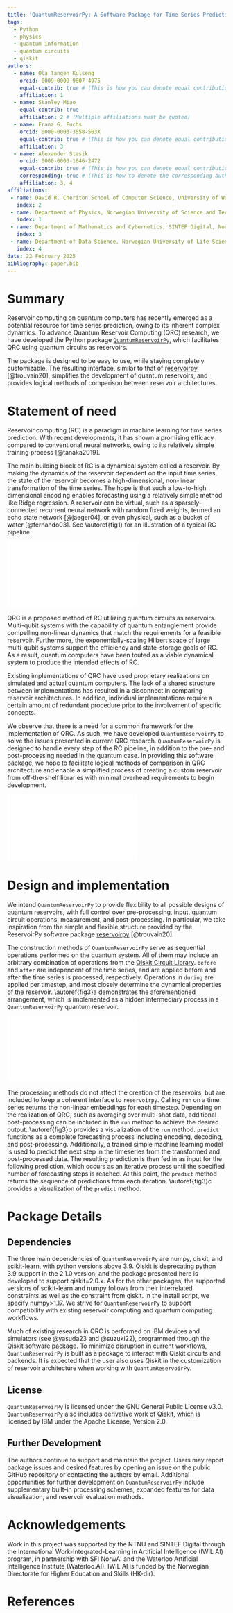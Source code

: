 ```yaml
---
title: 'QuantumReservoirPy: A Software Package for Time Series Prediction'
tags:
  - Python
  - physics
  - quantum information
  - quantum circuits
  - qiskit
authors:
  - name: Ola Tangen Kulseng
    orcid: 0009-0009-9807-4975
    equal-contrib: true # (This is how you can denote equal contributions between multiple authors)
    affiliation: 1
  - name: Stanley Miao
    equal-contrib: true
    affiliation: 2 # (Multiple affiliations must be quoted)
  - name: Franz G. Fuchs
    orcid: 0000-0003-3558-503X
    equal-contrib: true # (This is how you can denote equal contributions between multiple authors)
    affiliation: 3
  - name: Alexander Stasik
    orcid: 0000-0003-1646-2472
    equal-contrib: true # (This is how you can denote equal contributions between multiple authors)
    corresponding: true # (This is how to denote the corresponding author)
    affiliation: 3, 4
affiliations:
 - name: David R. Cheriton School of Computer Science, University of Waterloo, Canada
   index: 2
 - name: Department of Physics, Norwegian University of Science and Technology (NTNU), Norway
   index: 1
 - name: Department of Mathematics and Cybernetics, SINTEF Digital, Norway
   index: 3
 - name: Department of Data Science, Norwegian University of Life Science, Norway
   index: 4
date: 22 February 2025
bibliography: paper.bib
---
```


# Summary
Reservoir computing on quantum computers has recently emerged as a potential resource for time series prediction, owing to its inherent complex dynamics. To advance Quantum Reservoir Computing (QRC) research, we have developed the Python package [`QuantumReservoirPy`](https://github.com/OpenQuantumComputing/quantumreservoirpy), which facilitates QRC using quantum circuits as reservoirs.

The package is designed to be easy to use, while staying completely customizable. The resulting interface, similar to that of [reservoirpy](https://github.com/reservoirpy/reservoirpy) [@trouvain20], simplifies the development of quantum reservoirs, and provides logical methods of comparison between reservoir architectures.


# Statement of need
Reservoir computing (RC) is a paradigm in machine learning for time series prediction. With recent developments, it has shown a promising efficacy compared to conventional neural networks, owing to its relatively simple training process [@tanaka2019].

The main building block of RC is a dynamical system called a reservoir. By making the dynamics of the reservoir dependent on the input time series, the state of the reservoir becomes a high-dimensional, non-linear transformation of the time series. The hope is that such a low-to-high dimensional encoding enables forecasting using a relatively simple method like Ridge regression. A reservoir can be virtual, such as a sparsely-connected recurrent neural network with random fixed weights, termed an echo state network [@jaeger04], or even physical, such as a bucket of water [@fernando03]. See \autoref{fig1} for an illustration of a typical RC pipeline.


![A quantum reservoir system consists of a learning task, an en- and de-coder (red), and the dynamic system itself (green). In standard RC the machine learning part is linear regression.\label{fig1}](fig1.pdf)


QRC is a proposed method of RC utilizing quantum circuits as reservoirs. Multi-qubit systems with the capability of quantum entanglement provide compelling non-linear dynamics that match the requirements for a feasible reservoir. Furthermore, the exponentially-scaling Hilbert space of large multi-qubit systems support the efficiency and state-storage goals of RC. As a result, quantum computers have been touted as a viable dynamical system to produce the intended effects of RC.

Existing implementations of QRC have used proprietary realizations on simulated and actual quantum computers. The lack of a shared structure between implementations has resulted in a disconnect in comparing reservoir architectures. In addition, individual implementations require a certain amount of redundant procedure prior to the involvement of specific concepts.

We observe that there is a need for a common framework for the implementation of QRC. As such, we have developed `QuantumReservoirPy` to solve the issues presented in current QRC research. `QuantumReservoirPy` is designed to handle every step of the RC pipeline, in addition to the pre- and post-processing needed in the quantum case. In providing this software package, we hope to facilitate logical methods of comparison in QRC architecture and enable a simplified process of creating a custom reservoir from off-the-shelf libraries with minimal overhead requirements to begin development.

![Quantum circuit construction may be customized through the `before`, `during`, and `after` methods and a timeseries processed with the `run` and `predict` methods.\label{fig2}](fig2.pdf)


# Design and implementation


We intend `QuantumReservoirPy` to provide flexibility to all possible designs of quantum reservoirs, with full control
over pre-processing, input, quantum circuit operations,
measurement, and post-processing. In particular, we take inspiration from the simple and flexible structure provided by the ReservoirPy software package [reservoirpy](https://github.com/reservoirpy/reservoirpy) [@trouvain20].


The construction methods of `QuantumReservoirPy` serve as sequential operations performed on the quantum system. All of them may include an arbitrary combination of operations from the [Qiskit Circuit Library](https://docs.quantum.ibm.com/api/qiskit/circuit_library). `before` and `after` are independent of the time series, and are applied before and after the time series is processed, respectively. Operations in `during` are applied per timestep, and most closely determine the dynamical properties of the reservoir. \autoref{fig3}a demonstrates the aforementioned arrangement, which is implemented as a hidden intermediary process in a `QuantumReservoirPy` quantum reservoir.

![The intended functionality of the `run` and `predict` method. The observed input sequence is $\{x_t\}$ and the target sequence $\{y_t\}$. The reservoir $f$ performs an evolution in time.\label{fig3}](fig3.pdf)

The processing methods do not affect the creation of the reservoirs, but are included to keep a coherent interface to `reservoirpy`. Calling `run` on a time series returns the non-linear embeddings for each timestep. Depending on the realization of QRC, such as averaging over multi-shot data, additional post-processing can be included in the `run` method to achieve the desired output. \autoref{fig3}b provides a visualization of the `run` method. `predict` functions as a complete forecasting process including encoding, decoding, and post-processing. Additionally, a trained simple machine learning model is used to predict the next step in the timeseries from the transformed and post-processed data. The resulting prediction is then fed in as input for the following prediction, which occurs as an iterative process until the specified number of forecasting steps is reached. At this point, the `predict` method returns the sequence of predictions from each iteration. \autoref{fig3}c provides a visualization of the `predict` method.

# Package Details

## Dependencies

The three main dependencies of `QuantumReservoirPy` are numpy, qiskit, and scikit-learn, with python versions above 3.9. Qiskit is [deprecating](https://github.com/Qiskit/qiskit/releases) python 3.9 support in the 2.1.0 version, and the package presented here is developed to support qiskit=2.0.x. As for the other packages, the supported versions of scikit-learn and numpy follows from their interrelated constraints as well as the constraint from qiskit. In the install script, we specify numpy>1.17. We strive for `QuantumReservoirPy` to support compatibility with existing reservoir computing and quantum computing workflows.

Much of existing research in QRC is performed on IBM devices and simulators (see @yasuda23 and @suzuki22), programmed through the Qiskit software package. To minimize disruption in current workflows, `QuantumReservoirPy` is built as a package to interact with Qiskit circuits and backends. It is expected that the user also uses Qiskit in the customization of reservoir architecture when working with `QuantumReservoirPy`.

## License
`QuantumReservoirPy` is licensed under the GNU General Public License v3.0. `QuantumReservoirPy` also includes derivative work of Qiskit, which is licensed by IBM under the Apache License, Version 2.0.

## Further Development
The authors continue to support and maintain the project. Users may report package issues and desired features by opening an issue on the public GitHub repository or contacting the authors by email. Additional opportunities for further development on `QuantumReservoirPy` include supplementary built-in processing schemes, expanded features for data visualization, and reservoir evaluation methods.


# Acknowledgements
Work in this project was supported by the NTNU and SINTEF Digital through the International Work-Integrated-Learning in Artificial Intelligence (IWIL AI) program, in partnership with SFI NorwAI and the Waterloo Artificial Intelligence Institute (Waterloo.AI). IWIL AI is funded by the Norwegian Directorate for Higher Education and Skills (HK-dir).


# References
